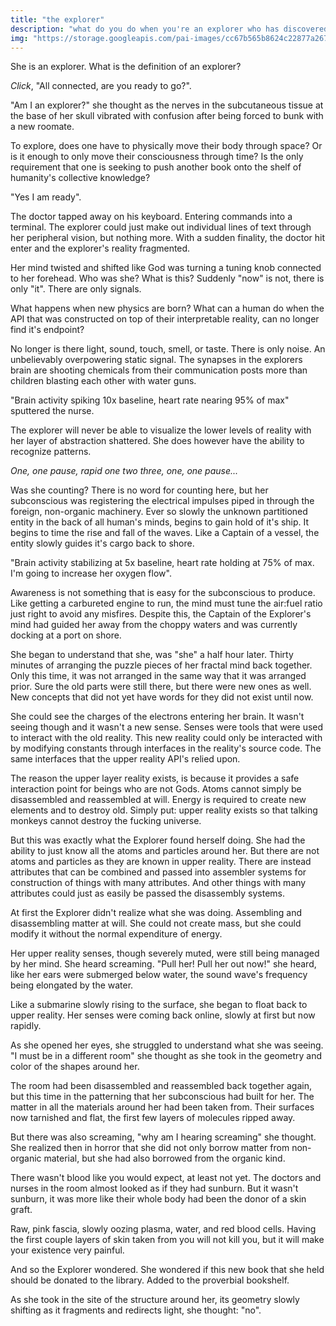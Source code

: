 ```yaml
---
title: "the explorer"
description: "what do you do when you're an explorer who has discovered something that nobody else should discover. a techno sci fi short story" 
img: "https://storage.googleapis.com/pai-images/cc67b565b8624c22877a267eff8f3055.jpeg"
---
```


She is an explorer. What is the definition of an explorer? 

*Click*, "All connected, are you ready to go?".

"Am I an explorer?" she thought as the nerves in the subcutaneous tissue at the base of her skull vibrated with confusion after being forced to bunk with a new roomate.

To explore, does one have to physically move their body through space? Or is it enough to only move their consciousness through time? Is the only requirement that one is seeking to push another book onto the shelf of humanity's collective knowledge?

"Yes I am ready".

The doctor tapped away on his keyboard. Entering commands into a terminal. The explorer could just make out individual lines of text through her peripheral vision, but nothing more. With a sudden finality, the doctor hit enter and the explorer's reality fragmented.

Her mind twisted and shifted like God was turning a tuning knob connected to her forehead. Who was she? What is this? Suddenly "now" is not, there is only "it". There are only signals.

What happens when new physics are born? What can a human do when the API that was constructed on top of their interpretable reality, can no longer find it's endpoint?

No longer is there light, sound, touch, smell, or taste. There is only noise. An unbelievably overpowering static signal. The synapses in the explorers brain are shooting chemicals from their communication posts more than children blasting each other with water guns. 

"Brain activity spiking 10x baseline, heart rate nearing 95% of max" sputtered the nurse.

The explorer will never be able to visualize the lower levels of reality with her layer of abstraction shattered. She does however have the ability to recognize patterns.

*One, one pause, rapid one two three, one, one pause...*

Was she counting? There is no word for counting here, but her subconscious was registering the electrical impulses piped in through the foreign, non-organic machinery. Ever so slowly the unknown partitioned entity in the back of all human's minds, begins to gain hold of it's ship. It begins to time the rise and fall of the waves. Like a Captain of a vessel, the entity slowly guides it's cargo back to shore.

"Brain activity stabilizing at 5x baseline, heart rate holding at 75% of max. I'm going to increase her oxygen flow".

Awareness is not something that is easy for the subconscious to produce. Like getting a carbureted engine to run, the mind must tune the air:fuel ratio just right to avoid any misfires. Despite this, the Captain of the Explorer's mind had guided her away from the choppy waters and was currently docking at a port on shore.

She began to understand that she, was "she" a half hour later. Thirty minutes of arranging the puzzle pieces of her fractal mind back together. Only this time, it was not arranged in the same way that it was arranged prior. Sure the old parts were still there, but there were new ones as well. New concepts that did not yet have words for they did not exist until now.

She could see the charges of the electrons entering her brain. It wasn't seeing though and it wasn't a new sense. Senses were tools that were used to interact with the old reality. This new reality could only be interacted with by modifying constants through interfaces in the reality's source code. The same interfaces that the upper reality API's relied upon.

The reason the upper layer reality exists, is because it provides a safe interaction point for beings who are not Gods. Atoms cannot simply be disassembled and reassembled at will. Energy is required to create new elements and to destroy old. Simply put: upper reality exists so that talking monkeys cannot destroy the fucking universe.

But this was exactly what the Explorer found herself doing. She had the ability to just know all the atoms and particles around her. But there are not atoms and particles as they are known in upper reality. There are instead attributes that can be combined and passed into assembler systems for construction of things with many attributes. And other things with many attributes could just as easily be passed the disassembly systems.

At first the Explorer didn't realize what she was doing. Assembling and disassembling matter at will. She could not create mass, but she could modify it without the normal expenditure of energy.

Her upper reality senses, though severely muted, were still being managed by her mind. She heard screaming. "Pull her! Pull her out now!" she heard, like her ears were submerged below water, the sound wave's frequency being elongated by the water.

Like a submarine slowly rising to the surface, she began to float back to upper reality. Her senses were coming back online, slowly at first but now rapidly.

As she opened her eyes, she struggled to understand what she was seeing. "I must be in a different room" she thought as she took in the geometry and color of the shapes around her.

The room had been disassembled and reassembled back together again, but this time in the patterning that her subconscious had built for her. The matter in all the materials around her had been taken from. Their surfaces now tarnished and flat, the first few layers of molecules ripped away.

But there was also screaming, "why am I hearing screaming" she thought. She realized then in horror that she did not only borrow matter from non-organic material, but she had also borrowed from the organic kind. 

There wasn't blood like you would expect, at least not yet. The doctors and nurses in the room almost looked as if they had sunburn. But it wasn't sunburn, it was more like their whole body had been the donor of a skin graft. 

Raw, pink fascia, slowly oozing plasma, water, and red blood cells. Having the first couple layers of skin taken from you will not kill you, but it will make your existence very painful. 

And so the Explorer wondered. She wondered if this new book that she held should be donated to the library. Added to the proverbial bookshelf.

As she took in the site of the structure around her, its geometry slowly shifting as it fragments and redirects light, she thought: "no".
